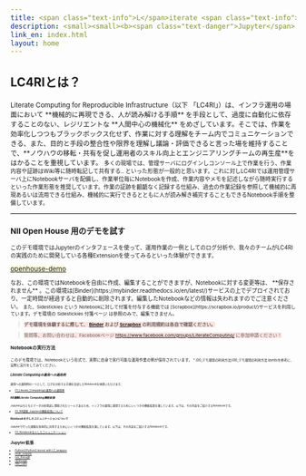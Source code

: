 ```yaml
---
title: <span class="text-info">L</span>iterate <span class="text-info">C</span>omputing <span class="text-info">for R</span>eproducible <span class="text-info">I</span>nfrastructure
description: <small><small><b><span class="text-danger">Jupyter</span> based Toolset for an Infrastructure Engineer - <span class="text-danger">文芸的機械化</span>のススメ</b></small></small>
link_en: index.html
layout: home
---
```


## <span class="text-info">LC4RI</span>とは？
<small>
Literate Computing for Reproducible Infrastructure（以下 「LC4RI」）は、インフラ運用の場面において **機械的に再現できる、人が読み解ける手順** を手段として、過度に自動化に依存することのない、レジリエントな **人間中心の機械化** をめざしています。そこでは、作業を効率化しつつもブラックボックス化せず、作業に対する理解をチーム内でコミュニケーションできる、また、目的と手段の整合性や限界を理解し議論・評価できると言った場を維持することで、**ノウハウの移転・共有を促し運用者のスキル向上とエンジニアリングチームの再生産**をはかることを重視しています。

<small>
多くの現場では、管理サーバにログインしコンソール上で作業を行う、作業内容や証跡はWiki等に随時転記して共有する.. といった形態が一般的と思います。これに対しLC4RIでは運用管理サーバ上にNotebookサーバを配備し、作業単位毎にNotebookを作成、作業内容やメモを記述しながら随時実行するといった作業形態を推奨しています。作業の証跡を齟齬なく記録する仕組み、過去の作業記録を参照して機械的に再現あるいは流用できる仕組み、機械的に実行できるとともに人が読み解き補完することもできるNotebook手順を整備しています。
</small>

---
### NII Open House 用のデモを試す
<small>
このデモ環境ではJupyterのインタフェースを使って、運用作業の一例としてのログ分析や、我々のチームがLC4RIの実践のために開発している各種Extensionを使ってみるといった体験ができます。

<big><span style='background-color:lightyellow;'>
[openhouse-demo](https://mybinder.org/v2/gh/NII-cloud-operation/Jupyter-LC_docker/openhouse-2019-demo)
</span>

<small>
なお、この環境ではNotebookを自由に作成、編集することができますが、Notebookに対する変更等は、 **保存されません** 。この環境は[Binder](https://mybinder.readthedocs.io/en/latest/)サービスの上でデプロイされており、一定時間が経過すると自動的に削除されます。編集したNotebookなどの情報は失われますのでご注意ください。

<small>
また、Sidestickies という Notebookに対して付箋を付与する機能では [Scrapbox](https://scrapbox.io/product/)サービスを利用しています。デモ環境の Sidestickies 付箋ページ は参照のみで、編集できません。



> <span style='background-color:mistyrose;'> **デモ環境を体験するに際して、 [Binder](https://mybinder.readthedocs.io/en/latest/) および [Scrapbox](https://scrapbox.io/product/) の利用規約は各自で確認ください。** </span>

> <span style='background-color:mistyrose;' > 質問等、お問い合わせは、Facebookページ https://www.facebook.com/groups/LiterateComputing/ に参加申請ください！</span>

#### Notebookの実行方法

<small>
このデモ環境では、Notebookという形式で、実際に自身で実行可能な運用作業の例が保存されています。

<small>
* [00_デモ環境の利用方法](00_デモ環境の利用方法.ipynb)を参考に、実際に実行をしてみてください。


##### Literate Computingの運用への適用例

<small>
運用への適用例の一つとして、ログを分析する手順を記述したNotebookを体感いただけます。

* [01_Literate_Computingの運用への適用例](01_Literate_Computingの運用への適用例.ipynb)


##### NII謹製Literate Computing機能拡張
Jupyterはもともとデータ分析用途に開発されたツールであるため、インフラの運用に適用するためにいくつかの機能拡張を施しています。以下は、その内容をご紹介するNotebookです。

* [02_NII謹製_Jupyterの機能拡張について](02_NII謹製_Jupyterの機能拡張について.ipynb)


##### Notebookを介したコミュニケーションについて

Jupyterで行った経験を効率的に共有するためにいくつかの機能拡張を施しています。以下は、その内容をご紹介するNotebookです。

* [03_Notebookを介したコミュニケーション](03_Notebookを介したコミュニケーション.ipynb)




## Jupyter拡張

- [Python2/Python3 kernel with LC_wrapper](https://github.com/NII-cloud-operation/Jupyter-LC_wrapper)
- [multi_outputs](https://github.com/NII-cloud-operation/Jupyter-multi_outputs)
- [run_through](https://github.com/NII-cloud-operation/Jupyter-LC_run_through)
- [nblineage](https://github.com/NII-cloud-operation/Jupyter-LC_nblineage)
- [i18n_cells](https://github.com/NII-cloud-operation/Jupyter-i18n_cells)

